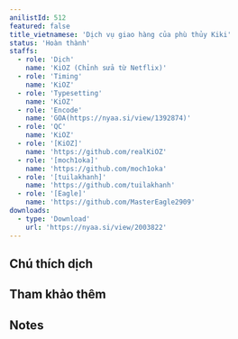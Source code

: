 ```yaml
---
anilistId: 512
featured: false
title_vietnamese: 'Dịch vụ giao hàng của phù thủy Kiki'
status: 'Hoàn thành'
staffs:
  - role: 'Dịch'
    name: 'KiOZ (Chỉnh sửa từ Netflix)'
  - role: 'Timing'
    name: 'KiOZ'
  - role: 'Typesetting'
    name: 'KiOZ'
  - role: 'Encode'
    name: 'GOA(https://nyaa.si/view/1392874)'
  - role: 'QC'
    name: 'KiOZ'
  - role: '[KiOZ]'
    name: 'https://github.com/realKiOZ'
  - role: '[moch1oka]'
    name: 'https://github.com/moch1oka'
  - role: '[tuilakhanh]'
    name: 'https://github.com/tuilakhanh'
  - role: '[Eagle]'
    name: 'https://github.com/MasterEagle2909'
downloads:
  - type: 'Download'
    url: 'https://nyaa.si/view/2003822'
---
```

## Chú thích dịch



## Tham khảo thêm



## Notes
